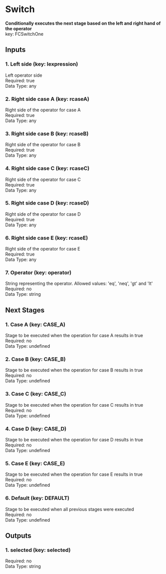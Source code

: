 # Switch  
**Conditionally executes the next stage based on the left and right hand of the operator**  
key: FCSwitchOne  
## Inputs  
### 1. Left side (key: lexpression)  
Left operator side  
Required: true  
Data Type: any   
### 2. Right side case A (key: rcaseA)  
Right side of the operator for case A  
Required: true  
Data Type: any   
### 3. Right side case B (key: rcaseB)  
Right side of the operator for case B  
Required: true  
Data Type: any   
### 4. Right side case C (key: rcaseC)  
Right side of the operator for case C  
Required: true  
Data Type: any   
### 5. Right side case D (key: rcaseD)  
Right side of the operator for case D  
Required: true  
Data Type: any   
### 6. Right side case E (key: rcaseE)  
Right side of the operator for case E  
Required: true  
Data Type: any   
### 7. Operator (key: operator)  
String representing the operator. Allowed values: 'eq', 'neq', 'gt' and 'lt'  
Required: no  
Data Type: string   
## Next Stages  
### 1. Case A (key: CASE_A)  
Stage to be executed when the operation for case A results in true  
Required: no  
Data Type: undefined   
### 2. Case B (key: CASE_B)  
Stage to be executed when the operation for case B results in true  
Required: no  
Data Type: undefined   
### 3. Case C (key: CASE_C)  
Stage to be executed when the operation for case C results in true  
Required: no  
Data Type: undefined   
### 4. Case D (key: CASE_D)  
Stage to be executed when the operation for case D results in true  
Required: no  
Data Type: undefined   
### 5. Case E (key: CASE_E)  
Stage to be executed when the operation for case E results in true  
Required: no  
Data Type: undefined   
### 6. Default (key: DEFAULT)  
Stage to be executed when all previous stages were executed  
Required: no  
Data Type: undefined   
## Outputs  
### 1. selected (key: selected)  
  
Required: no  
Data Type: string 